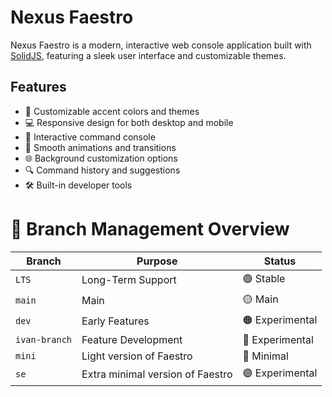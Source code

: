 # Nexus Faestro

Nexus Faestro is a modern, interactive web console application built with [SolidJS](https://www.solidjs.com/), featuring a sleek user interface and customizable themes.

## Features

- 🎨 Customizable accent colors and themes
- 💻 Responsive design for both desktop and mobile
- 🌟 Interactive command console
- 🎯 Smooth animations and transitions
- 🌐 Background customization options
- 🔍 Command history and suggestions
- 🛠️ Built-in developer tools

# 🌳 Branch Management Overview

| Branch | Purpose | Status |
|--------|---------|--------|
| `LTS` | Long-Term Support | 🟢 Stable |
| `main` | Main | 🟡 Main |
| `dev` | Early Features | 🟠 Experimental |
| `ivan-branch` | Feature Development | 🔵 Experimental |
| `mini` | Light version of Faestro | 🔴 Minimal |
| `se` | Extra minimal version of Faestro | 🟣 Experimental |
